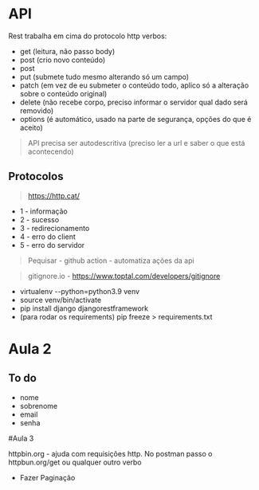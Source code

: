 # API

Rest trabalha em cima do protocolo http 
    verbos: 
- get (leitura, não passo body)
- post (crio novo conteúdo)
- post
- put (submete tudo mesmo alterando só um campo)
- patch (em vez de eu submeter o conteúdo todo, aplico só a alteração sobre o conteúdo original)
- delete (não recebe corpo, preciso informar o servidor qual dado será removido)
- options (é automático, usado na parte de segurança, opções do que é aceito)

> API precisa ser autodescritiva (preciso ler a url e saber o que está acontecendo)

## Protocolos
>https://http.cat/
- 1 - informação
- 2 - sucesso
- 3 - redirecionamento
- 4 - erro do client
- 5 - erro do servidor


> Pequisar - github action - automatiza ações da api


> gitignore.io - https://www.toptal.com/developers/gitignore


- virtualenv --python=python3.9 venv
- source venv/bin/activate 
- pip install django djangorestframework
- (para rodar os requirements) pip freeze > requirements.txt


# Aula 2
## To do
- nome 
- sobrenome
- email
- senha

#Aula 3

httpbin.org - ajuda com requisições http. No postman passo o httpbun.org/get ou qualquer outro verbo

- Fazer Paginação
